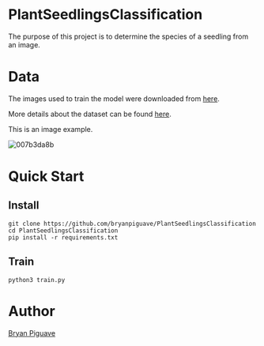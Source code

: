 # PlantSeedlingsClassification

The purpose of this project is to determine the species of a seedling from an image.



# Data
The images used to train the model were downloaded from [here](https://www.kaggle.com/competitions/plant-seedlings-classification/data).

More details about the dataset can be found [here](https://arxiv.org/pdf/1711.05458.pdf).

This is an image example.

![007b3da8b](https://user-images.githubusercontent.com/60787494/176904435-6706577d-150c-425b-ac7a-62078d21c00c.png)

# Quick Start 
## Install
``` 
git clone https://github.com/bryanpiguave/PlantSeedlingsClassification
cd PlantSeedlingsClassification
pip install -r requirements.txt

``` 
## Train 


```
python3 train.py 
```
# Author 

[Bryan Piguave](https://github.com/bryanpiguave)
